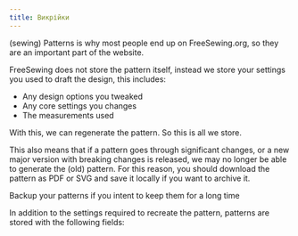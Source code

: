 ```yaml
---
title: Викрійки
---
```


(sewing) Patterns is why most people end up on FreeSewing.org, so they are an important part of the website.

FreeSewing does not store the pattern itself, instead we store your settings you used to draft the design, this includes:

- Any design options you tweaked
- Any core settings you changes
- The measurements used

With this, we can regenerate the pattern. So this is all we store.

This also means that if a pattern goes through significant changes, or a new major version with breaking changes is released, we may no longer be able to generate the (old) pattern. For this reason, you should download the pattern as PDF or SVG and save it locally if you want to archive it.

<Tldr compact> Backup your patterns if you intent to keep them for a long time</Tldr>

In addition to the settings required to recreate the pattern, patterns are stored with the following fields:

<ReadMore />
